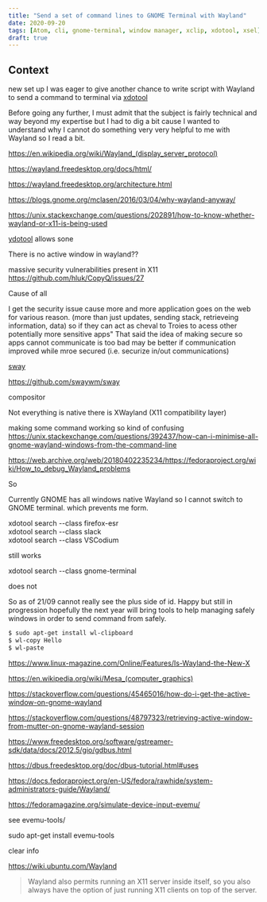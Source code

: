```yaml
---
title: "Send a set of command lines to GNOME Terminal with Wayland"
date: 2020-09-20
tags: [Atom, cli, gnome-terminal, window manager, xclip, xdotool, xsel]
draft: true
---
```


## Context

new set up I was eager to give another chance to write script with Wayland 
to send a command to terminal via [xdotool]()


Before going any further, I must admit that the subject is fairly technical and way beyond my expertise but I had to dig a bit cause I wanted to understand why I cannot do something very very helpful to me with Wayland so I read a bit.  


https://en.wikipedia.org/wiki/Wayland_(display_server_protocol)

https://wayland.freedesktop.org/docs/html/

https://wayland.freedesktop.org/architecture.html

https://blogs.gnome.org/mclasen/2016/03/04/why-wayland-anyway/

https://unix.stackexchange.com/questions/202891/how-to-know-whether-wayland-or-x11-is-being-used


[ydotool](https://github.com/ReimuNotMoe/ydotool) allows sone 


There is no active window in wayland??


massive security vulnerabilities present in X11
https://github.com/hluk/CopyQ/issues/27

Cause of all 

I get the security issue cause more and more application goes on the web for various reason. 
(more than just updates, sending stack, retrieveing information, data) so if they can act as cheval to Troies to acess other potentially more sensitive apps" That said the idea of making secure so apps cannot communicate is too bad may be better if communication improved while mroe secured (i.e. securize in/out communications)


[sway](https://swaywm.org/)

https://github.com/swaywm/sway

compositor

Not everything is native there is XWayland (X11 compatibility layer)

making some command  working so kind of confusing https://unix.stackexchange.com/questions/392437/how-can-i-minimise-all-gnome-wayland-windows-from-the-command-line

https://web.archive.org/web/20180402235234/https://fedoraproject.org/wiki/How_to_debug_Wayland_problems

So 

Currently GNOME has all windows native Wayland so I cannot switch to GNOME terminal. which prevents me form.

xdotool search --class firefox-esr  
xdotool search --class slack  
xdotool search --class VSCodium

still works 

xdotool search --class gnome-terminal

does not 


So as of 21/09 cannot really see the plus side of id. Happy but still in progression hopefully the next year will bring tools to help managing safely windows in order to send command from safely. 



```sh
$ sudo apt-get install wl-clipboard
$ wl-copy Hello
$ wl-paste  
```



https://www.linux-magazine.com/Online/Features/Is-Wayland-the-New-X



https://en.wikipedia.org/wiki/Mesa_(computer_graphics)



https://stackoverflow.com/questions/45465016/how-do-i-get-the-active-window-on-gnome-wayland

https://stackoverflow.com/questions/48797323/retrieving-active-window-from-mutter-on-gnome-wayland-session

https://www.freedesktop.org/software/gstreamer-sdk/data/docs/2012.5/gio/gdbus.html

https://dbus.freedesktop.org/doc/dbus-tutorial.html#uses


https://docs.fedoraproject.org/en-US/fedora/rawhide/system-administrators-guide/Wayland/

https://fedoramagazine.org/simulate-device-input-evemu/

see evemu-tools/

sudo apt-get install evemu-tools



clear info 

https://wiki.ubuntu.com/Wayland

>  Wayland also permits running an X11 server inside itself, so you also always have the option of just running X11 clients on top of the server. 
